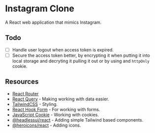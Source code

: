 # Instagram Clone

A React web application that mimics Instagram.

## Todo

- [ ] Handle user logout when access token is expired.
- [ ] Secure the access token better, by encrypting it when putting it into local storage and decryting it pulling it out or by using and `httpOnly` cookie.

## Resources

- [React Router](https://reactrouter.com/en/main)
- [React Query](https://tanstack.com/query/v3/) - Making working with data easier.
- [TailwindCSS](https://tailwindcss.com/) - Styling.
- [React Hook Form](react-hook-form) - For working with forms.
- [JavaScript Cookie](https://github.com/js-cookie/js-cookie) - Working with cookies.
- [@headlessui/react](https://headlessui.com/) - Adding simple Tailwind based components.
- [@heroicons/react](https://heroicons.com/) - Adding icons.
